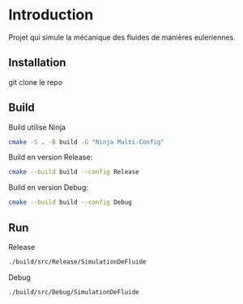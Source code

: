 # Introduction

Projet qui simule la mécanique des fluides de manières euleriennes.

## Installation

git clone le repo

## Build

Build utilise Ninja

```bash
cmake -S . -B build -G "Ninja Multi-Config"
```

Build en version Release:

```bash
cmake --build build --config Release
```

Build en version Debug:

```bash
cmake --build build --config Debug
```

## Run

Release

```bash
./build/src/Release/SimulationDeFluide
```

Debug

```bash
./build/src/Debug/SimulationDeFluide
```
